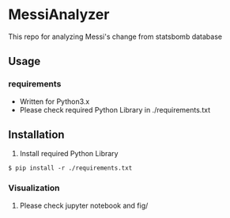 # MessiAnalyzer
This repo for analyzing Messi's change from statsbomb database

## Usage
### requirements
- Written for Python3.x
- Please check required Python Library in ./requirements.txt

## Installation
1. Install required Python Library

~~~
$ pip install -r ./requirements.txt
~~~

### Visualization
1. Please check jupyter notebook and fig/ 